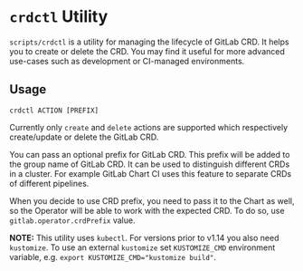 # `crdctl` Utility

`scripts/crdctl` is a utility for managing the lifecycle of GitLab CRD. It helps you to create or delete the CRD.
You may find it useful for more advanced use-cases such as development or CI-managed environments.

## Usage

```shell
crdctl ACTION [PREFIX]
```

Currently only `create` and `delete` actions are supported which respectively create/update or delete the GitLab CRD.

You can pass an optional prefix for GitLab CRD. This prefix will be added to the group name of GitLab CRD. It can be
used to distinguish different CRDs in a cluster. For example GitLab Chart CI uses this feature to separate CRDs of
different pipelines.

When you decide to use CRD prefix, you need to pass it to the Chart as well, so the Operator will be able to work with
the expected CRD. To do so, use `gitlab.operator.crdPrefix` value.

**NOTE:** This utility uses `kubectl`. For versions prior to v1.14 you also need `kustomize`. To use an external
`kustomize` set `KUSTOMIZE_CMD` environment variable, e.g. `export KUSTOMIZE_CMD="kustomize build"`.

